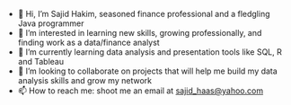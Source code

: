 - 👋 Hi, I’m Sajid Hakim, seasoned finance professional and a fledgling Java programmer
- 👀 I’m interested in learning new skills, growing professionally, and finding work as a data/finance analyst
- 🌱 I’m currently learning data analysis and presentation tools like SQL, R and Tableau
- 💞️ I’m looking to collaborate on projects that will help me build my data analysis skills and grow my network
- 📫 How to reach me: shoot me an email at sajid_haas@yahoo.com

<!---
sajidhakim/sajidhakim is a ✨ special ✨ repository because its `README.md` (this file) appears on your GitHub profile.
You can click the Preview link to take a look at your changes.
--->
